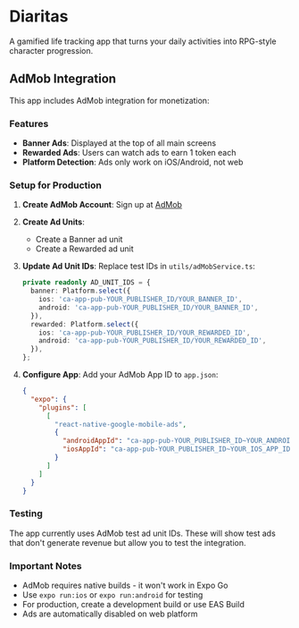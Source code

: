 # Diaritas

A gamified life tracking app that turns your daily activities into RPG-style character progression.

## AdMob Integration

This app includes AdMob integration for monetization:

### Features
- **Banner Ads**: Displayed at the top of all main screens
- **Rewarded Ads**: Users can watch ads to earn 1 token each
- **Platform Detection**: Ads only work on iOS/Android, not web

### Setup for Production

1. **Create AdMob Account**: Sign up at [AdMob](https://admob.google.com/)

2. **Create Ad Units**: 
   - Create a Banner ad unit
   - Create a Rewarded ad unit

3. **Update Ad Unit IDs**: Replace test IDs in `utils/adMobService.ts`:
   ```typescript
   private readonly AD_UNIT_IDS = {
     banner: Platform.select({
       ios: 'ca-app-pub-YOUR_PUBLISHER_ID/YOUR_BANNER_ID',
       android: 'ca-app-pub-YOUR_PUBLISHER_ID/YOUR_BANNER_ID',
     }),
     rewarded: Platform.select({
       ios: 'ca-app-pub-YOUR_PUBLISHER_ID/YOUR_REWARDED_ID',
       android: 'ca-app-pub-YOUR_PUBLISHER_ID/YOUR_REWARDED_ID',
     }),
   };
   ```

4. **Configure App**: Add your AdMob App ID to `app.json`:
   ```json
   {
     "expo": {
       "plugins": [
         [
           "react-native-google-mobile-ads",
           {
             "androidAppId": "ca-app-pub-YOUR_PUBLISHER_ID~YOUR_ANDROID_APP_ID",
             "iosAppId": "ca-app-pub-YOUR_PUBLISHER_ID~YOUR_IOS_APP_ID"
           }
         ]
       ]
     }
   }
   ```

### Testing

The app currently uses AdMob test ad unit IDs. These will show test ads that don't generate revenue but allow you to test the integration.

### Important Notes

- AdMob requires native builds - it won't work in Expo Go
- Use `expo run:ios` or `expo run:android` for testing
- For production, create a development build or use EAS Build
- Ads are automatically disabled on web platform
